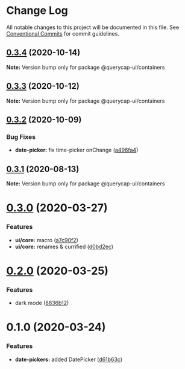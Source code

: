 # Change Log

All notable changes to this project will be documented in this file.
See [Conventional Commits](https://conventionalcommits.org) for commit guidelines.

## [0.3.4](https://github.com/querycap/webappkit/compare/@querycap-ui/containers@0.3.3...@querycap-ui/containers@0.3.4) (2020-10-14)

**Note:** Version bump only for package @querycap-ui/containers





## [0.3.3](https://github.com/querycap/webappkit/compare/@querycap-ui/containers@0.3.2...@querycap-ui/containers@0.3.3) (2020-10-12)

**Note:** Version bump only for package @querycap-ui/containers

## [0.3.2](https://github.com/querycap/webappkit/compare/@querycap-ui/containers@0.3.1...@querycap-ui/containers@0.3.2) (2020-10-09)

### Bug Fixes

- **date-picker:** fix time-picker onChange ([a496fa4](https://github.com/querycap/webappkit/commit/a496fa42e161efe73f8add70414ce2492242638e))

## [0.3.1](https://github.com/querycap/webappkit/compare/@querycap-ui/containers@0.3.0...@querycap-ui/containers@0.3.1) (2020-08-13)

**Note:** Version bump only for package @querycap-ui/containers

# [0.3.0](https://github.com/querycap/webappkit/compare/@querycap-ui/containers@0.2.0...@querycap-ui/containers@0.3.0) (2020-03-27)

### Features

- **ui/core:** macro ([a7c90f2](https://github.com/querycap/webappkit/commit/a7c90f266d6338b77ec1a803c75a391bf051017c))
- **ui/core:** renames & currified ([d0bd2ec](https://github.com/querycap/webappkit/commit/d0bd2ec91a2f8ba0a9701c28238fb72fb10430e1))

# [0.2.0](https://github.com/querycap/webappkit/compare/@querycap-ui/containers@0.1.0...@querycap-ui/containers@0.2.0) (2020-03-25)

### Features

- dark mode ([8836b12](https://github.com/querycap/webappkit/commit/8836b12e58ec24e846bcbc14482d8e67b7c5c5da))

# 0.1.0 (2020-03-24)

### Features

- **date-pickers:** added DatePicker ([d61b63c](https://github.com/querycap/webappkit/commit/d61b63cf5da6118092b5665b69ddd9cbb698d882))
